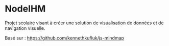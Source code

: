 # NodeIHM
Projet scolaire visant à créer une solution de visualisation de données et de navigation visuelle.

Basé sur : https://github.com/kennethkufluk/js-mindmap

